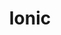 ---
layout  : tools
title   : Ionic
summary : Pour créer des applications mobiles multi-plateformes.
image: /assets/images/icon/ionic.png
category : framework
public  : true
parent  : false
---